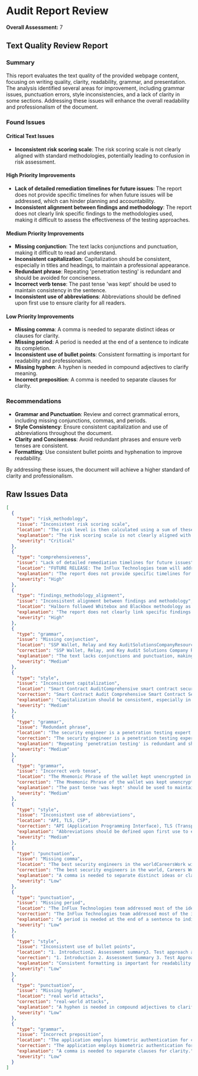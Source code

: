 # Audit Report Review

**Overall Assessment:** 7

## Text Quality Review Report

### Summary
This report evaluates the text quality of the provided webpage content, focusing on writing quality, clarity, readability, grammar, and presentation. The analysis identified several areas for improvement, including grammar issues, punctuation errors, style inconsistencies, and a lack of clarity in some sections. Addressing these issues will enhance the overall readability and professionalism of the document.

### Found Issues

#### Critical Text Issues
- **Inconsistent risk scoring scale**: The risk scoring scale is not clearly aligned with standard methodologies, potentially leading to confusion in risk assessment.

#### High Priority Improvements
- **Lack of detailed remediation timelines for future issues**: The report does not provide specific timelines for when future issues will be addressed, which can hinder planning and accountability.
- **Inconsistent alignment between findings and methodology**: The report does not clearly link specific findings to the methodologies used, making it difficult to assess the effectiveness of the testing approaches.

#### Medium Priority Improvements
- **Missing conjunction**: The text lacks conjunctions and punctuation, making it difficult to read and understand.
- **Inconsistent capitalization**: Capitalization should be consistent, especially in titles and headings, to maintain a professional appearance.
- **Redundant phrase**: Repeating 'penetration testing' is redundant and should be avoided for conciseness.
- **Incorrect verb tense**: The past tense 'was kept' should be used to maintain consistency in the sentence.
- **Inconsistent use of abbreviations**: Abbreviations should be defined upon first use to ensure clarity for all readers.

#### Low Priority Improvements
- **Missing comma**: A comma is needed to separate distinct ideas or clauses for clarity.
- **Missing period**: A period is needed at the end of a sentence to indicate its completion.
- **Inconsistent use of bullet points**: Consistent formatting is important for readability and professionalism.
- **Missing hyphen**: A hyphen is needed in compound adjectives to clarify meaning.
- **Incorrect preposition**: A comma is needed to separate clauses for clarity.

### Recommendations
- **Grammar and Punctuation**: Review and correct grammatical errors, including missing conjunctions, commas, and periods.
- **Style Consistency**: Ensure consistent capitalization and use of abbreviations throughout the document.
- **Clarity and Conciseness**: Avoid redundant phrases and ensure verb tenses are consistent.
- **Formatting**: Use consistent bullet points and hyphenation to improve readability.

By addressing these issues, the document will achieve a higher standard of clarity and professionalism.

## Raw Issues Data

```json
[
  {
    "type": "risk_methodology",
    "issue": "Inconsistent risk scoring scale",
    "location": "The risk level is then calculated using a sum of these two values, creating a value of 10 to 1 with 10 being the highest level of security risk.",
    "explanation": "The risk scoring scale is not clearly aligned with standard methodologies, which typically use a multiplication approach rather than a sum, potentially leading to confusion in risk assessment.",
    "severity": "Critical"
  },
  {
    "type": "comprehensiveness",
    "issue": "Lack of detailed remediation timelines for future issues",
    "location": "FUTURE RELEASE: The InFlux Technologies team will address the issue in the future builds of the applications.",
    "explanation": "The report does not provide specific timelines for when future issues will be addressed, which can hinder planning and accountability.",
    "severity": "High"
  },
  {
    "type": "findings_methodology_alignment",
    "issue": "Inconsistent alignment between findings and methodology",
    "location": "Halborn followed Whitebox and Blackbox methodology as per the scope and performed a combination of manual and automated security testing with both to balance efficiency, timeliness, practicality, and accuracy regarding the scope of the pentest.",
    "explanation": "The report does not clearly link specific findings to the methodologies used, making it difficult to assess the effectiveness of the testing approaches.",
    "severity": "High"
  },
  {
    "type": "grammar",
    "issue": "Missing conjunction",
    "location": "SSP Wallet, Relay and Key AuditSolutionsCompanyResourcesBlogContactLoginSolutionsAdvanced Penetration TestingIn-depth vulnerability identification and mitigation.",
    "correction": "SSP Wallet, Relay, and Key Audit Solutions Company Resources Blog Contact Login Solutions Advanced Penetration Testing In-depth vulnerability identification and mitigation.",
    "explanation": "The text lacks conjunctions and punctuation, making it difficult to read and understand.",
    "severity": "Medium"
  },
  {
    "type": "style",
    "issue": "Inconsistent capitalization",
    "location": "Smart Contract AuditComprehensive smart contract security assessmentRed Team ExercisesSimulating real-world attacks, strengthening defenses",
    "correction": "Smart Contract Audit Comprehensive Smart Contract Security Assessment Red Team Exercises Simulating Real-World Attacks, Strengthening Defenses",
    "explanation": "Capitalization should be consistent, especially in titles and headings, to maintain a professional appearance.",
    "severity": "Medium"
  },
  {
    "type": "grammar",
    "issue": "Redundant phrase",
    "location": "The security engineer is a penetration testing expert with advanced knowledge in web, mobile, recon, discovery & infrastructure penetration testing.",
    "correction": "The security engineer is a penetration testing expert with advanced knowledge in web, mobile, recon, discovery, and infrastructure testing.",
    "explanation": "Repeating 'penetration testing' is redundant and should be avoided for conciseness.",
    "severity": "Medium"
  },
  {
    "type": "grammar",
    "issue": "Incorrect verb tense",
    "location": "The Mnemonic Phrase of the wallet kept unencrypted in memory, even the wallet was locked.",
    "correction": "The Mnemonic Phrase of the wallet was kept unencrypted in memory, even when the wallet was locked.",
    "explanation": "The past tense 'was kept' should be used to maintain consistency in the sentence.",
    "severity": "Medium"
  },
  {
    "type": "style",
    "issue": "Inconsistent use of abbreviations",
    "location": "API, TLS, CSP",
    "correction": "API (Application Programming Interface), TLS (Transport Layer Security), CSP (Content Security Policy)",
    "explanation": "Abbreviations should be defined upon first use to ensure clarity for all readers.",
    "severity": "Medium"
  },
  {
    "type": "punctuation",
    "issue": "Missing comma",
    "location": "The best security engineers in the worldCareersWork with the elite",
    "correction": "The best security engineers in the world, Careers Work with the elite",
    "explanation": "A comma is needed to separate distinct ideas or clauses for clarity.",
    "severity": "Low"
  },
  {
    "type": "punctuation",
    "issue": "Missing period",
    "location": "The InFlux Technologies team addressed most of the identified issues, with one partially resolved, some marked as risk accepted, and others scheduled for resolution in future builds of the application",
    "correction": "The InFlux Technologies team addressed most of the identified issues, with one partially resolved, some marked as risk accepted, and others scheduled for resolution in future builds of the application.",
    "explanation": "A period is needed at the end of a sentence to indicate its completion.",
    "severity": "Low"
  },
  {
    "type": "style",
    "issue": "Inconsistent use of bullet points",
    "location": "1. Introduction2. Assessment summary3. Test approach and methodology4. Scope5. Risk methodology6. Scope7. Assessment summary & findings overview8. Findings & Tech Details",
    "correction": "1. Introduction 2. Assessment Summary 3. Test Approach and Methodology 4. Scope 5. Risk Methodology 6. Scope 7. Assessment Summary & Findings Overview 8. Findings & Tech Details",
    "explanation": "Consistent formatting is important for readability and professionalism.",
    "severity": "Low"
  },
  {
    "type": "punctuation",
    "issue": "Missing hyphen",
    "location": "real world attacks",
    "correction": "real-world attacks",
    "explanation": "A hyphen is needed in compound adjectives to clarify meaning.",
    "severity": "Low"
  },
  {
    "type": "grammar",
    "issue": "Incorrect preposition",
    "location": "The application employs biometric authentication for critical functionalities, such as accessing sensitive operations like viewing a mnemonic phrase.",
    "correction": "The application employs biometric authentication for critical functionalities, such as accessing sensitive operations, like viewing a mnemonic phrase.",
    "explanation": "A comma is needed to separate clauses for clarity.",
    "severity": "Low"
  }
]
```